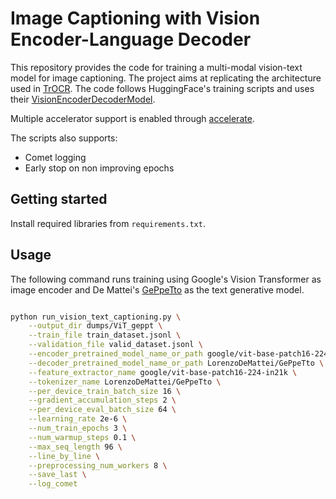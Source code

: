 # Image Captioning with Vision Encoder-Language Decoder

This repository provides the code for training a multi-modal vision-text model for image captioning.
The project aims at replicating the architecture used in [TrOCR](https://arxiv.org/abs/2109.10282).
The code follows HuggingFace's training scripts and uses their [VisionEncoderDecoderModel](https://huggingface.co/transformers/master/model_doc/visionencoderdecoder.html).

Multiple accelerator support is enabled through [accelerate](https://huggingface.co/docs/accelerate/). 

The scripts also supports:
- Comet logging
- Early stop on non improving epochs

## Getting started

Install required libraries from `requirements.txt`. 

## Usage

The following command runs training using Google's Vision Transformer as image encoder and De Mattei's [GePpeTto](https://arxiv.org/abs/2004.14253) as the text generative model. 

```bash

python run_vision_text_captioning.py \
    --output_dir dumps/ViT_geppt \
    --train_file train_dataset.jsonl \
    --validation_file valid_dataset.jsonl \
    --encoder_pretrained_model_name_or_path google/vit-base-patch16-224-in21k \
    --decoder_pretrained_model_name_or_path LorenzoDeMattei/GePpeTto \
    --feature_extractor_name google/vit-base-patch16-224-in21k \
    --tokenizer_name LorenzoDeMattei/GePpeTto \
    --per_device_train_batch_size 16 \
    --gradient_accumulation_steps 2 \
    --per_device_eval_batch_size 64 \
    --learning_rate 2e-6 \
    --num_train_epochs 3 \
    --num_warmup_steps 0.1 \
    --max_seq_length 96 \
    --line_by_line \
    --preprocessing_num_workers 8 \
    --save_last \
    --log_comet

```